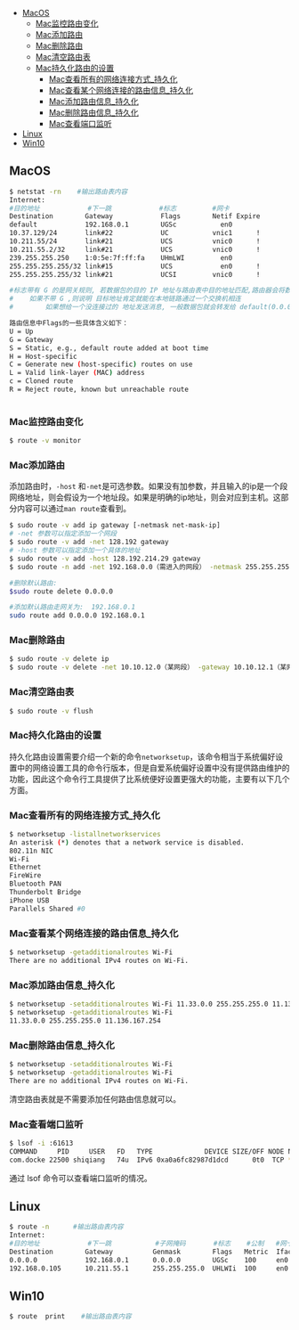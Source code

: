 - [MacOS](#MacOS)
  - [Mac监控路由变化](#Mac监控路由变化)
  - [Mac添加路由](#Mac添加路由)
  - [Mac删除路由](#Mac删除路由)
  - [Mac清空路由表](#Mac清空路由表)
  - [Mac持久化路由的设置](#Mac持久化路由的设置)
    - [Mac查看所有的网络连接方式_持久化](#Mac查看所有的网络连接方式_持久化)
    - [Mac查看某个网络连接的路由信息_持久化](#Mac查看某个网络连接的路由信息_持久化)
    - [Mac添加路由信息_持久化](#Mac添加路由信息_持久化)
    - [Mac删除路由信息_持久化](#Mac删除路由信息_持久化)
    - [Mac查看端口监听](#Mac查看端口监听)
- [Linux](#Linux)
- [Win10](#Win10)





## MacOS

```bash
$ netstat -rn    #输出路由表内容
Internet:
#目的地址            #下一跳            #标志         #网卡
Destination        Gateway            Flags        Netif Expire
default            192.168.0.1        UGSc           en0       
10.37.129/24       link#22            UC           vnic1      !
10.211.55/24       link#21            UCS          vnic0      !
10.211.55.2/32     link#21            UCS          vnic0      !
239.255.255.250    1:0:5e:7f:ff:fa    UHmLWI         en0       
255.255.255.255/32 link#15            UCS            en0      !
255.255.255.255/32 link#21            UCSI         vnic0      !

#标志带有 G 的是网关规则, 若数据包的目的 IP 地址与路由表中目的地址匹配,路由器会将数据包转发到 Gateway 中的网关地址.
#    如果不带 G ,则说明 目标地址肯定就能在本地链路通过一个交换机相连
#        如果想给一个没连接过的 地址发送消息, 一般数据包就会转发给 default(0.0.0.0) 对应的网卡 en0,  走  192.168.0.1 默认网关

路由信息中Flags的一些具体含义如下：
U = Up
G = Gateway
S = Static, e.g., default route added at boot time
H = Host-specific
C = Generate new (host-specific) routes on use
L = Valid link-layer (MAC) address
c = Cloned route
R = Reject route, known but unreachable route



```

### Mac监控路由变化

```bash
$ route -v monitor
```

### Mac添加路由

添加路由时，`-host` 和`-net`是可选参数。如果没有加参数，并且输入的ip是一个段网络地址，则会假设为一个地址段。如果是明确的ip地址，则会对应到主机。这部分内容可以通过`man route`查看到。

```bash
$ sudo route -v add ip gateway [-netmask net-mask-ip]
# -net 参数可以指定添加一个网段
$ sudo route -v add -net 128.192 gateway
# -host 参数可以指定添加一个具体的地址
$ sudo route -v add -host 128.192.214.29 gateway
$ sudo route -n add -net 192.168.0.0（需进入的网段） -netmask 255.255.255.0 （掩码）192.168.5.254 （进该网段的网关）

#删除默认路由: 
$sudo route delete 0.0.0.0

#添加默认路由走网关为:  192.168.0.1 
sudo route add 0.0.0.0 192.168.0.1  
```

### Mac删除路由

```bash
$ sudo route -v delete ip
$ sudo route -v delete -net 10.10.12.0（某网段） -gateway 10.10.12.1（某网关）
```

### Mac清空路由表

```bash
$ sudo route -v flush
```



### Mac持久化路由的设置

持久化路由设置需要介绍一个新的命令`networksetup`，该命令相当于系统偏好设置中的网络设置工具的命令行版本，但是自爱系统偏好设置中没有提供路由维护的功能，因此这个命令行工具提供了比系统便好设置更强大的功能，主要有以下几个方面。

### Mac查看所有的网络连接方式_持久化

```bash
$ networksetup -listallnetworkservices
An asterisk (*) denotes that a network service is disabled.
802.11n NIC
Wi-Fi
Ethernet
FireWire
Bluetooth PAN
Thunderbolt Bridge
iPhone USB
Parallels Shared #0
```

### Mac查看某个网络连接的路由信息_持久化

```bash
$ networksetup -getadditionalroutes Wi-Fi
There are no additional IPv4 routes on Wi-Fi.
```

### Mac添加路由信息_持久化

```bash
$ networksetup -setadditionalroutes Wi-Fi 11.33.0.0 255.255.255.0 11.136.167.254
$ networksetup -getadditionalroutes Wi-Fi
11.33.0.0 255.255.255.0 11.136.167.254
```

### Mac删除路由信息_持久化

```bash
$ networksetup -setadditionalroutes Wi-Fi 
$ networksetup -getadditionalroutes Wi-Fi
There are no additional IPv4 routes on Wi-Fi.
```

清空路由表就是不需要添加任何路由信息就可以。

### Mac查看端口监听

```bash
$ lsof -i :61613             
COMMAND     PID     USER   FD   TYPE             DEVICE SIZE/OFF NODE NAME
com.docke 22500 shiqiang   74u  IPv6 0xa0a6fc82987d1dcd      0t0  TCP *:61613 (LISTEN)
```

通过 lsof 命令可以查看端口监听的情况。





## Linux

```bash
$ route -n      #输出路由表内容
Internet:
#目的地址            #下一跳           #子网掩码       #标志    #公制   #网卡   #到期
Destination        Gateway          Genmask        Flags   Metric  Iface   Expire
0.0.0.0            192.168.0.1      0.0.0.0        UGSc    100     en0       
192.168.0.105      10.211.55.1      255.255.255.0  UHLWIi  100     en0     450
```





## Win10

```bash
$ route  print    #输出路由表内容
```

